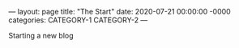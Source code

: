—
layout: page
title: "The Start"
date: 2020-07-21 00:00:00 -0000
categories: CATEGORY-1 CATEGORY-2
—

Starting a new blog
